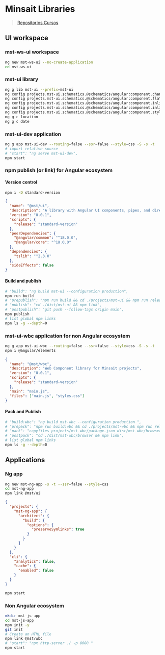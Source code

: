 # Minsait Libraries

> [Repositorios Cursos](https://github.com/CursosAlbertoBasalo/minsait-lib-mfe)

## UI workspace

### mst-ws-ui workspace

```bash
ng new mst-ws-ui --no-create-application
cd mst-ws-ui
```

### mst-ui library

```bash
ng g lib mst-ui --prefix=mst-ui
ng config projects.mst-ui.schematics.@schematics/angular:component.changeDetection "OnPush"
ng config projects.mst-ui.schematics.@schematics/angular:component.flat true
ng config projects.mst-ui.schematics.@schematics/angular:component.inlineTemplate true
ng config projects.mst-ui.schematics.@schematics/angular:component.inlineStyle false
ng config projects.mst-ui.schematics.@schematics/angular:component.style "none"
ng g c location
ng g c date
```

### mst-ui-dev application

```bash
ng g app mst-ui-dev --routing=false --ssr=false --style=css -S -s -t
# import relative source
# "start": "ng serve mst-ui-dev",
npm start
```

### npm publish (or link) for Angular ecosystem

#### Version control

```bash
npm i -D standard-version
```

```json
{
  "name": "@mst/ui",
  "description": "A library with Angular UI components, pipes, and directives for Minsait projects",
  "version": "0.0.1",
  "scripts": {
    "release": "standard-version"
  },
  "peerDependencies": {
    "@angular/common": "^18.0.0",
    "@angular/core": "^18.0.0"
  },
  "dependencies": {
    "tslib": "^2.3.0"
  },
  "sideEffects": false
}
```

#### Build and publish

```bash
# "build": "ng build mst-ui --configuration production",
npm run build
# "prepublish": "npm run build && cd ./projects/mst-ui && npm run release",
# "publish": "cd ./dist/mst-ui && npm link",
# "postpublish": "git push --follow-tags origin main",
npm publish
# list global npm links
npm ls -g --depth=0
```

### mst-ui-wbc application for non Angular ecosystem

```bash
ng g app mst-ui-wbc --routing=false --ssr=false --style=css -S -s -t
npm i @angular/elements
```

```json
{
  "name": "@mst/wbc",
  "description": "Web Component library for Minsait projects",
  "version": "0.0.1",
  "scripts": {
    "release": "standard-version"
  },
  "main": "main.js",
  "files": ["main.js", "styles.css"]
}
```

#### Pack and Publish

```bash
# "build:wbc": "ng build mst-wbc --configuration production ",
# "prepack": "npm run build:wbc && cd ./projects/mst-wbc && npm run release",
# "pack": "copyfiles projects/mst-wbc/package.json dist/mst-wbc/browser -f ",
# "postpack": "cd ./dist/mst-wbc/browser && npm link",
# list global npm links
npm ls -g --depth=0
```

## Applications

### Ng app

```bash
ng new mst-ng-app -s -t --ssr=false --style=css
cd mst-ng-app
npm link @mst/ui
```

```json
{
  "projects": {
    "mst-ng-app": {
      "architect": {
        "build": {
          "options": {
            "preserveSymlinks": true
          }
        }
      }
    }
  },
  "cli": {
    "analytics": false,
    "cache": {
      "enabled": false
    }
  }
}
```

```bash
npm start
```

### Non Angular ecosystem

```bash
mkdir mst-js-app
cd mst-js-app
npm init -y
git init
# Create an HTML file
npm link @mst/wbc
# "start": "npx http-server ./ -p 8080 "
npm start
```
